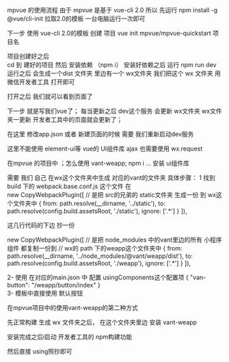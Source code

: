 mpvue 的使用流程
由于 mpvue 是基于 vue-cli 2.0
所以 先运行 npm install -g @vue/cli-init 拉取2.0的模板  一台电脑运行一次即可

下一步 使用 vue-cli 2.0的模板 创建 项目
vue init mpvue/mpvue-quickstart  项目名  

项目创建好之后  
cd 到 建好的项目
然后 安装依赖 （npm i）
安装好依赖之后  运行  npm run dev
运行之后 会生成一个dist 文件夹  里边有一个 wx文件夹
我们把这个 wx 文件夹 用 微信开发者工具 打开即可

打开之后 我们就可以看到页面了

下一步 就是写我们vue了； 每当更新之后  dev这个服务 会更新 wx文件夹
wx文件夹一更新  开发者工具中的页面就会更新了；


在这里  修改app.json 或者 新建页面的时候  需要 我们重新启动dev服务

这里不能使用 element-ui等 vue的 UI组件库
ajax 也需要使用 wx.request


在mpvue 的项目中 ；怎么使用 vant-weapp;
npm i ... 安装 ui组件库



需要 我们 自己 在wx这个文件夹中生成 对应的vant的文件夹
具体步骤：
1 找到 build 下的 webpack.base.conf.js 这个文件
在  
    new CopyWebpackPlugin([
      // 是把 src的兄弟的 static文件夹 生成一份 到 wx这个文件夹中
      {
        from: path.resolve(__dirname, '../static'),
        to: path.resolve(config.build.assetsRoot, './static'),
        ignore: ['.*']
      }
    ]),

这几行代码的下边 抄一份

new CopyWebpackPlugin([
      // 是把 node_modules 中的vant里边的所有 小程序组件 都复制一份到 
      // wx的 path 下的weapp这个文件夹中
      {
        from: path.resolve(__dirname, '../node_modules/@vant/weapp/dist'),
        to: path.resolve(config.build.assetsRoot, './weapp'),
        ignore: ['.*']
      }
    ]),

2- 使用  在对应的main.json 中 配置 usingComponents这个配置项
{
 "van-button": "/weapp/button/index"
}   
3- 模板中直接使用 <van-button type="default">默认按钮</van-button> 





在mpvue项目中的使用vant-weapp的第二种方式

先正常构建  生成 wx 文件夹之后， 在这个文件夹里边 安装 vant-weapp

安装完成之后i启动 开发者工具的 npm构建功能

然后直接 using照抄即可